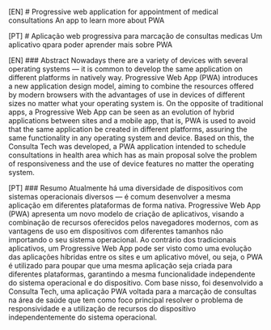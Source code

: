 [EN] # Progressive web application for appointment of medical consultations
An app to learn more about PWA

[PT] # Aplicação web progressiva para marcação de consultas medicas 
Um aplicativo qpara poder aprender mais sobre PWA


[EN] ### Abstract 
Nowadays there are a variety of devices with several operating systems — it is common to develop the same application on different platforms in natively way. Progressive Web App (PWA) introduces a new application design model, aiming to combine the resources offered by modern browsers with the advantages of use in devices of different sizes no matter what your operating system is. On the opposite of traditional apps, a Progressive Web App can be seen as an evolution of hybrid applications between sites and a mobile app, that is, PWA is used to avoid that the same application be created in different platforms, assuring the same functionality in any operating system and device. Based on this, the Consulta Tech was developed, a PWA application intended to schedule consultations in health area which has as main proposal solve the problem of responsiveness and the use of device features no matter the operating system.

[PT]  ### Resumo
Atualmente há uma diversidade de dispositivos com sistemas operacionais diversos — é comum desenvolver a mesma aplicação em diferentes plataformas de forma nativa. Progressive Web App (PWA) apresenta um novo modelo de criação de aplicativos, visando a combinação de recursos oferecidos pelos navegadores modernos, com as vantagens de uso em dispositivos com diferentes tamanhos não importando o seu sistema operacional. Ao contrário dos tradicionais aplicativos, um Progressive Web App pode ser visto como uma evolução das aplicações híbridas entre os sites e um aplicativo móvel, ou seja, o PWA é utilizado para poupar que uma mesma aplicação seja criada para diferentes plataformas, garantindo a mesma funcionalidade independente do sistema operacional e do dispositivo. Com base nisso, foi desenvolvido a Consulta Tech, uma aplicação PWA voltada para a marcação de consultas na área de saúde que tem como foco principal resolver o problema de responsividade e a utilização de recursos do dispositivo independentemente do sistema operacional.

